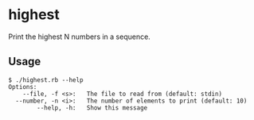 highest
=======

Print the highest N numbers in a sequence.

## Usage
```
$ ./highest.rb --help
Options:
    --file, -f <s>:   The file to read from (default: stdin)
  --number, -n <i>:   The number of elements to print (default: 10)
        --help, -h:   Show this message
```